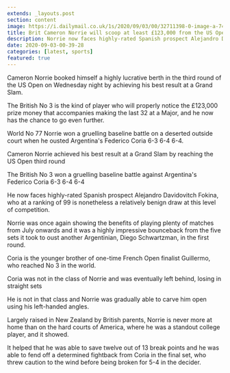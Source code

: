 ```yaml
---
extends: _layouts.post
section: content
image: https://i.dailymail.co.uk/1s/2020/09/03/00/32711398-0-image-a-74_1599089263490.jpg 
title: Brit Cameron Norrie will scoop at least £123,000 from the US Open after beating Federico Coria 
description: Norrie now faces highly-rated Spanish prospect Alejandro Davidovitch Fokina, who at a ranking of 99 is nonetheless a relatively benign draw at this level of competition. 
date: 2020-09-03-00-39-28 
categories: [latest, sports] 
featured: true 
--- 
```

Cameron Norrie booked himself a highly lucrative berth in the third round of the US Open on Wednesday night by achieving his best result at a Grand Slam.

The British No 3 is the kind of player who will properly notice the £123,000 prize money that accompanies making the last 32 at a Major, and he now has the chance to go even further.

World No 77 Norrie won a gruelling baseline battle on a deserted outside court when he ousted Argentina's Federico Coria 6-3 6-4 6-4.

Cameron Norrie achieved his best result at a Grand Slam by reaching the US Open third round

The British No 3 won a gruelling baseline battle against Argentina's Federico Coria 6-3 6-4 6-4

He now faces highly-rated Spanish prospect Alejandro Davidovitch Fokina, who at a ranking of 99 is nonetheless a relatively benign draw at this level of competition.

Norrie was once again showing the benefits of playing plenty of matches from July onwards and it was a highly impressive bounceback from the five sets it took to oust another Argentinian, Diego Schwartzman, in the first round.

Coria is the younger brother of one-time French Open finalist Guillermo, who reached No 3 in the world. 

Coria was not in the class of Norrie and was eventually left behind, losing in straight sets

He is not in that class and Norrie was gradually able to carve him open using his left-handed angles.

Largely raised in New Zealand by British parents, Norrie is never more at home than on the hard courts of America, where he was a standout college player, and it showed.

It helped that he was able to save twelve out of 13 break points and he was able to fend off a determined fightback from Coria in the final set, who threw caution to the wind before being broken for 5-4 in the decider.

